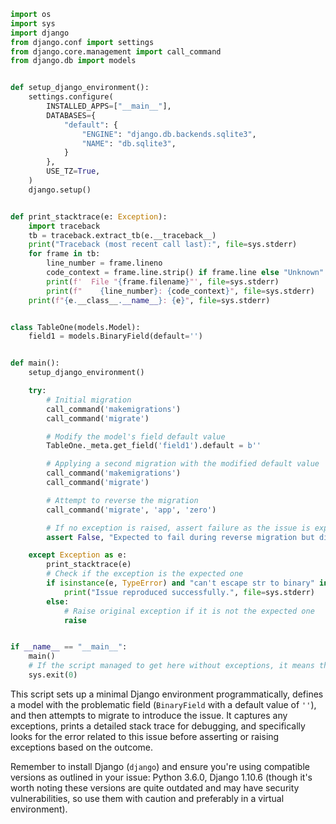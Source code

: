 ```python
import os
import sys
import django
from django.conf import settings
from django.core.management import call_command
from django.db import models


def setup_django_environment():
    settings.configure(
        INSTALLED_APPS=["__main__"],
        DATABASES={
            "default": {
                "ENGINE": "django.db.backends.sqlite3",
                "NAME": "db.sqlite3",
            }
        },
        USE_TZ=True,
    )
    django.setup()


def print_stacktrace(e: Exception):
    import traceback
    tb = traceback.extract_tb(e.__traceback__)
    print("Traceback (most recent call last):", file=sys.stderr)
    for frame in tb:
        line_number = frame.lineno
        code_context = frame.line.strip() if frame.line else "Unknown"
        print(f'  File "{frame.filename}"', file=sys.stderr)
        print(f"    {line_number}: {code_context}", file=sys.stderr)
    print(f"{e.__class__.__name__}: {e}", file=sys.stderr)


class TableOne(models.Model):
    field1 = models.BinaryField(default='')


def main():
    setup_django_environment()

    try:
        # Initial migration
        call_command('makemigrations')
        call_command('migrate')

        # Modify the model's field default value
        TableOne._meta.get_field('field1').default = b''

        # Applying a second migration with the modified default value
        call_command('makemigrations')
        call_command('migrate')

        # Attempt to reverse the migration
        call_command('migrate', 'app', 'zero')

        # If no exception is raised, assert failure as the issue is expected to throw an error
        assert False, "Expected to fail during reverse migration but didn't."

    except Exception as e:
        print_stacktrace(e)
        # Check if the exception is the expected one
        if isinstance(e, TypeError) and "can't escape str to binary" in str(e):
            print("Issue reproduced successfully.", file=sys.stderr)
        else:
            # Raise original exception if it is not the expected one
            raise


if __name__ == "__main__":
    main()
    # If the script managed to get here without exceptions, it means the issue has been fixed.
    sys.exit(0)
```
This script sets up a minimal Django environment programmatically, defines a model with the problematic field (`BinaryField` with a default value of `''`), and then attempts to migrate to introduce the issue. It captures any exceptions, prints a detailed stack trace for debugging, and specifically looks for the error related to this issue before asserting or raising exceptions based on the outcome.

Remember to install Django (`django`) and ensure you're using compatible versions as outlined in your issue: Python 3.6.0, Django 1.10.6 (though it's worth noting these versions are quite outdated and may have security vulnerabilities, so use them with caution and preferably in a virtual environment).